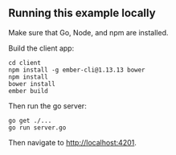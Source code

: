 ## Running this example locally

Make sure that Go, Node, and npm are installed.

Build the client app:

```
cd client
npm install -g ember-cli@1.13.13 bower
npm install
bower install
ember build
```

Then run the go server:

```
go get ./...
go run server.go
```

Then navigate to [http://localhost:4201](http://localhost:4201).
